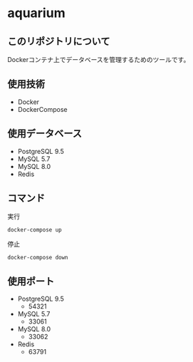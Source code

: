 # aquarium

## このリポジトリについて

Dockerコンテナ上でデータベースを管理するためのツールです。  

## 使用技術

- Docker
- DockerCompose

## 使用データベース

- PostgreSQL 9.5
- MySQL 5.7
- MySQL 8.0
- Redis

## コマンド

実行
```
docker-compose up
```

停止
```
docker-compose down
```

## 使用ポート

- PostgreSQL 9.5
  - 54321
- MySQL 5.7
  - 33061
- MySQL 8.0
  - 33062
- Redis
  - 63791

